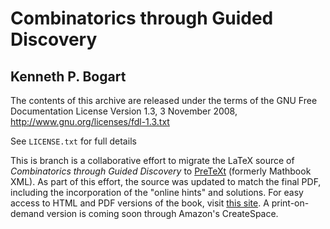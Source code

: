 # Combinatorics through Guided Discovery
## Kenneth P. Bogart

The contents of this archive are released under the terms of the
GNU Free Documentation License Version 1.3, 3 November 2008,
http://www.gnu.org/licenses/fdl-1.3.txt 

See `LICENSE.txt` for full details

This is branch is a collaborative effort to migrate the LaTeX source
of *Combinatorics through Guided Discovery* to [PreTeXt](http://mathbook.pugetsound.edu) (formerly
Mathbook XML). As part of this effort, the source was updated to
match the final PDF, including the incorporation of the "online hints"
and solutions. For easy access to HTML and PDF versions of the book,
visit [this site](http://bogart.openmathbooks.org). A print-on-demand
version is coming soon through Amazon's CreateSpace.

